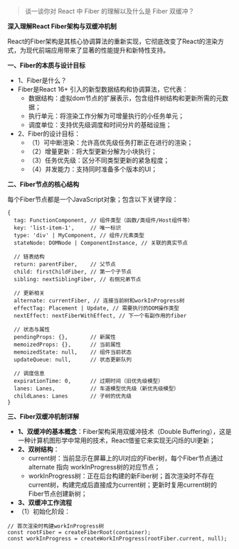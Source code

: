 > 谈一谈你对 React 中 Fiber 的理解以及什么是 Fiber 双缓冲？

**深入理解React Fiber架构与双缓冲机制**

React的Fiber架构是其核心协调算法的重新实现，它彻底改变了React的渲染方式，为现代前端应用带来了显著的性能提升和新特性支持。

**一、Fiber的本质与设计目标**
- 1、Fiber是什么？
- Fiber是React 16+ 引入的新型数据结构和协调算法，它代表：
   - 数据结构：虚拟dom节点的扩展表示，包含组件树结构和更新所需的元数据；
   - 执行单元：将渲染工作分解为可增量执行的小任务单元；
   - 调度单位：支持优先级调度和时间分片的基础设施；
- 2、Fiber的设计目标：
   - （1）可中断渲染：允许高优先级任务打断正在进行的渲染；
   - （2）增量更新：将大型更新分解为小块执行；
   - （3）任务优先级：区分不同类型更新的紧急程度；
   - （4）并发能力：支持同时准备多个版本的UI；
 
**二、Fiber节点的核心结构**

每个Fiber节点都是一个JavaScript对象；包含以下关键字段：
```
{
  tag: FunctionComponent, // 组件类型（函数/类组件/Host组件等）
  key: 'list-item-1',     // 唯一标识
  type: 'div' | MyComponent, // 组件/元素类型
  stateNode: DOMNode | ComponentInstance, // 关联的真实节点
  
  // 链表结构
  return: parentFiber,    // 父节点
  child: firstChildFiber, // 第一个子节点
  sibling: nextSiblingFiber, // 右侧兄弟节点
  
  // 更新相关
  alternate: currentFiber, // 连接当前树和workInProgress树
  effectTag: Placement | Update, // 需要执行的DOM操作类型
  nextEffect: nextFiberWithEffect, // 下一个有副作用的fiber
  
  // 状态与属性
  pendingProps: {},       // 新属性
  memoizedProps: {},      // 当前属性
  memoizedState: null,    // 组件当前状态
  updateQueue: null,      // 状态更新队列
  
  // 调度信息
  expirationTime: 0,      // 过期时间（旧优先级模型）
  lanes: Lanes,           // 车道模型优先级（新优先级模型）
  childLanes: Lanes       // 子树的优先级
}
```

**三、Fiber双缓冲机制详解**

- **1、双缓冲的基本概念**：Fiber架构采用双缓冲技术（Double Buffering），这是一种计算机图形学中常用的技术，React借鉴它来实现无闪烁的UI更新；
- **2、双树结构**：
   - current树：当前显示在屏幕上的UI对应的Fiber树，每个Fiber节点通过alternate 指向 workInProgress树的对应节点；
   - workInProgress树：正在后台构建的新Fiber树；首次渲染时不存在current树，构建完成后直接成为current树；更新时复用current树的Fiber节点创建新树；
- **3、双缓冲工作流程**
- （1）初始化阶段：
```
// 首次渲染时构建workInProgress树
const rootFiber = createFiberRoot(container);
const workInProgress = createWorkInProgress(rootFiber.current, null);
```




